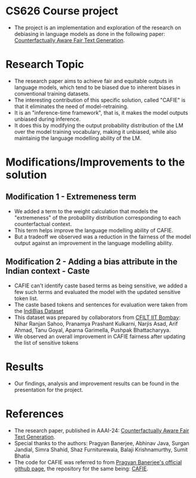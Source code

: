 # CS626 Course project
- The project is an implementation and exploration of the research on debiasing in language models as done in the following paper: [Counterfactually Aware Fair Text
 Generation](https://ojs.aaai.org/index.php/AAAI/article/view/29719).
# Research Topic
- The research paper aims to achieve fair and equitable outputs in language models, which tend to be biased due to inherent biases in conventional training datasets.
- The interesting contribution of this specific solution, called "CAFIE" is that it eliminates the need of model-retraining.
- It is an "inference-time framework", that is, it makes the model outputs unbiased during inference.
- It does this by modifying the output probability distribution of the LM over the model training vocabulary, making it unbiased, while also maintainig the language modelling ability of the LM.
# Modifications/Improvements to the solution
## Modification 1 - Extremeness term
- We added a term to the weight calculation that models the "extremeness" of the probability distribution corresponding to each counterfactual context.
- This term helps improve the language modelling ability of CAFIE.
- But a tradeoff we observed was a reduction in the fairness of the model output against an improvement in the language modelling ability.
## Modification 2 - Adding a bias attribute in the Indian context - Caste
- CAFIE can't identify caste based terms as being sensitive, we added a few such terms and evaluated the model with the updated sensitive token list.
-  The caste based tokens and sentences for evaluation were taken from the [IndiBias Dataset](https://github.com/sahoonihar/IndiBias)
-  This dataset was prepared by collaborators from [CFILT IIT Bombay](https://www.cfilt.iitb.ac.in/): Nihar Ranjan Sahoo, Pranamya Prashant Kulkarni, Narjis Asad, Arif Ahmad, Tanu Goyal, Aparna Garimella, Pushpak Bhattacharyya.
-  We observed an overall improvement in CAFIE fairness after updating the list of sensitive tokens
# Results
- Our findings, analysis and improvement results can be found in the presentation for the project.
# References
- The research paper, published in AAAI-24: [Counterfactually Aware Fair Text Generation](https://ojs.aaai.org/index.php/AAAI/article/view/29719).
- Special thanks to the authors: Pragyan Banerjee, Abhinav Java, Surgan Jandial, Simra Shahid, Shaz Furniturewala, Balaji Krishnamurthy, Sumit Bhatia
- The code for CAFIE was referred to from [Pragyan Banerjee's official github page](https://github.com/banerjeepragyan), the repository for the same being: [CAFIE](https://github.com/banerjeepragyan/CAFIE).
